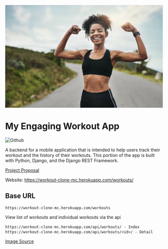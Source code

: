![Project Image](Workout-Plan-Women.jpg)

# My Engaging Workout App

![Github](https://img.shields.io/github/languages/top/campbellmarianna/workout-backend.svg)

A backend for a mobile application that is intended to help users track their workout and the history of their workouts. This portion of the app is built with Python, Django, and the Django REST Framework.

[Project Proposal](proposal.md)

Website: https://workout-clone-mc.herokuapp.com/workouts/

## Base URL

```
https://workout-clone-mc.herokuapp.com/workouts
```

View list of workouts and individual workouts via the api

```
https://workout-clone-mc.herokuapp.com/api/workouts/ - Index
https://workout-clone-mc.herokuapp.com/api/workouts/<id>/ - Detail
```







[Image Source](https://www.popsugar.com/fitness/Workout-Plan-Women-45630358)

